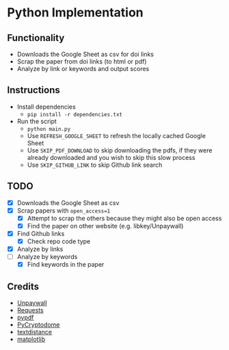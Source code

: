 # Python Implementation

## Functionality

- Downloads the Google Sheet as csv for doi links
- Scrap the paper from doi links (to html or pdf)
- Analyze by link or keywords and output scores

## Instructions

- Install dependencies
  - `pip install -r dependencies.txt`
- Run the script
  - `python main.py`
  - Use `REFRESH_GOOGLE_SHEET` to refresh the locally cached Google Sheet
  - Use `SKIP_PDF_DOWNLOAD` to skip downloading the pdfs, if they were already downloaded and you wish to skip this slow process
  - Use `SKIP_GITHUB_LINK` to skip Github link search

## TODO
- [x] Downloads the Google Sheet as csv
- [x] Scrap papers with `open_access=1`
  - [x] Attempt to scrap the others because they might also be open access
  - [x] Find the paper on other website (e.g. libkey/Unpaywall)
- [x] Find Github links
  - [x] Check repo code type
- [x] Analyze by links
- [ ] Analyze by keywords
  - [x] Find keywords in the paper

## Credits
- [Unpaywall](https://unpaywall.org/)
- [Requests](https://requests.readthedocs.io/en/master/)
- [pypdf](https://github.com/py-pdf/pypdf)
- [PyCryptodome](https://www.pycryptodome.org/)
- [textdistance](https://github.com/life4/textdistance)
- [matplotlib](https://matplotlib.org/)